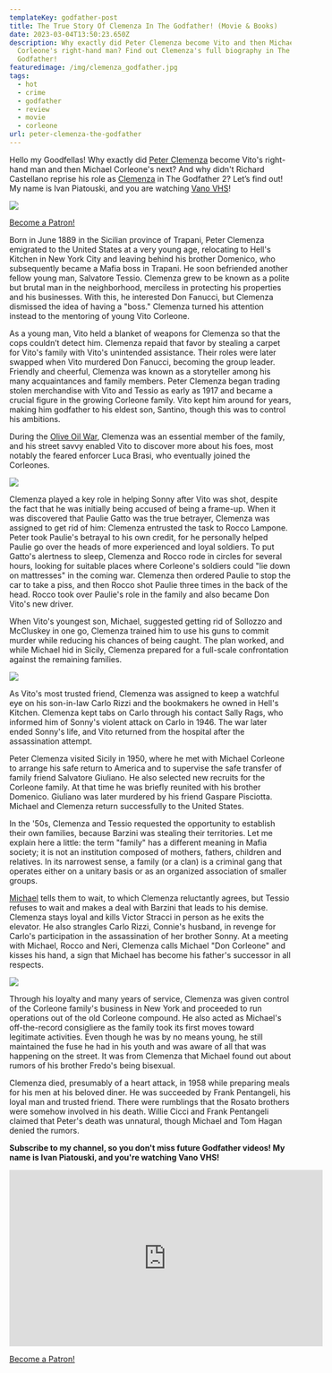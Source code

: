 ```yaml
---
templateKey: godfather-post
title: The True Story Of Clemenza In The Godfather! (Movie & Books)
date: 2023-03-04T13:50:23.650Z
description: Why exactly did Peter Clemenza become Vito and then Michael
  Corleone's right-hand man? Find out Clemenza's full biography in The
  Godfather!
featuredimage: /img/clemenza_godfather.jpg
tags:
  - hot
  - crime
  - godfather
  - review
  - movie
  - corleone
url: peter-clemenza-the-godfather
---
```

Hello my Goodfellas! Why exactly did [Peter Clemenza](https://youtu.be/d4hOGBjhCgw) become Vito's right-hand man and then Michael Corleone's next? And why didn't Richard Castellano reprise his role as [Clemenza](https://youtu.be/d4hOGBjhCgw) in The Godfather 2? Let’s find out! My name is Ivan Piatouski, and you are watching [Vano VHS](https://www.youtube.com/@vanovhs)!

![](/img/017.clemenza.00_00_06_20.still001.png)

<a href="https://www.patreon.com/bePatron?u=79936642" data-patreon-widget-type="become-patron-button">Become a Patron!</a>

Born in June 1889 in the Sicilian province of Trapani, Peter Clemenza emigrated to the United States at a very young age, relocating to Hell's Kitchen in New York City and leaving behind his brother Domenico, who subsequently became a Mafia boss in Trapani. He soon befriended another fellow young man, Salvatore Tessio. Clemenza grew to be known as a polite but brutal man in the neighborhood, merciless in protecting his properties and his businesses. With this, he interested Don Fanucci, but Clemenza dismissed the idea of having a "boss." Clemenza turned his attention instead to the mentoring of young Vito Corleone.

As a young man, Vito held a blanket of weapons for Clemenza so that the cops couldn’t detect him. Clemenza repaid that favor by stealing a carpet for Vito's family with Vito's unintended assistance. Their roles were later swapped when Vito murdered Don Fanucci, becoming the group leader. Friendly and cheerful, Clemenza was known as a storyteller among his many acquaintances and family members. Peter Clemenza began trading stolen merchandise with Vito and Tessio as early as 1917 and became a crucial figure in the growing Corleone family. Vito kept him around for years, making him godfather to his eldest son, Santino, though this was to control his ambitions.

During the [Olive Oil War](https://youtu.be/lPmk-ev2zEw), Clemenza was an essential member of the family, and his street savvy enabled Vito to discover more about his foes, most notably the feared enforcer Luca Brasi, who eventually joined the Corleones.

![](/img/017.clemenza.00_02_32_03.still002.png)

Clemenza played a key role in helping Sonny after Vito was shot, despite the fact that he was initially being accused of being a frame-up. When it was discovered that Paulie Gatto was the true betrayer, Clemenza was assigned to get rid of him: Clemenza entrusted the task to Rocco Lampone. Peter took Paulie's betrayal to his own credit, for he personally helped Paulie go over the heads of more experienced and loyal soldiers. To put Gatto's alertness to sleep, Clemenza and Rocco rode in circles for several hours, looking for suitable places where Corleone's soldiers could "lie down on mattresses" in the coming war. Clemenza then ordered Paulie to stop the car to take a piss, and then Rocco shot Paulie three times in the back of the head. Rocco took over Paulie's role in the family and also became Don Vito's new driver.

When Vito's youngest son, Michael, suggested getting rid of Sollozzo and McCluskey in one go, Clemenza trained him to use his guns to commit murder while reducing his chances of being caught. The plan worked, and while Michael hid in Sicily, Clemenza prepared for a full-scale confrontation against the remaining families.

![](/img/017.clemenza.00_03_26_18.still003.png)

As Vito's most trusted friend, Clemenza was assigned to keep a watchful eye on his son-in-law Carlo Rizzi and the bookmakers he owned in Hell's Kitchen. Clemenza kept tabs on Carlo through his contact Sally Rags, who informed him of Sonny's violent attack on Carlo in 1946. The war later ended Sonny's life, and Vito returned from the hospital after the assassination attempt.

Peter Clemenza visited Sicily in 1950, where he met with Michael Corleone to arrange his safe return to America and to supervise the safe transfer of family friend Salvatore Giuliano. He also selected new recruits for the Corleone family. At that time he was briefly reunited with his brother Domenico. Giuliano was later murdered by his friend Gaspare Pisciotta. Michael and Clemenza return successfully to the United States.

In the '50s, Clemenza and Tessio requested the opportunity to establish their own families, because Barzini was stealing their territories. Let me explain here a little: the term "family" has a different meaning in Mafia society; it is not an institution composed of mothers, fathers, children and relatives. In its narrowest sense, a family (or a clan) is a criminal gang that operates either on a unitary basis or as an organized association of smaller groups.

[Michael](https://youtu.be/Z3-x70YwDxo) tells them to wait, to which Clemenza reluctantly agrees, but Tessio refuses to wait and makes a deal with Barzini that leads to his demise. Clemenza stays loyal and kills Victor Stracci in person as he exits the elevator. He also strangles Carlo Rizzi, Connie's husband, in revenge for Carlo's participation in the assassination of her brother Sonny. At a meeting with Michael, Rocco and Neri, Clemenza calls Michael "Don Corleone" and kisses his hand, a sign that Michael has become his father's successor in all respects.

![](/img/017.clemenza.00_05_33_20.still005.png)

Through his loyalty and many years of service, Clemenza was given control of the Corleone family's business in New York and proceeded to run operations out of the old Corleone compound. He also acted as Michael's off-the-record consigliere as the family took its first moves toward legitimate activities. Even though he was by no means young, he still maintained the fuse he had in his youth and was aware of all that was happening on the street. It was from Clemenza that Michael found out about rumors of his brother Fredo's being bisexual.

Clemenza died, presumably of a heart attack, in 1958 while preparing meals for his men at his beloved diner. He was succeeded by Frank Pentangeli, his loyal man and trusted friend. There were rumblings that the Rosato brothers were somehow involved in his death. Willie Cicci and Frank Pentangeli claimed that Peter's death was unnatural, though Michael and Tom Hagan denied the rumors.

**Subscribe to my channel, so you don't miss future Godfather videos! My name is Ivan Piatouski, and you're watching Vano VHS!**

<div class="video-container"><iframe width="560" height="315" src="https://www.youtube.com/embed/d4hOGBjhCgw" title="YouTube video player" frameborder="0" allow="accelerometer; autoplay; clipboard-write; encrypted-media; gyroscope; picture-in-picture; web-share" allowfullscreen></iframe></div>

<a href="https://www.patreon.com/bePatron?u=79936642" data-patreon-widget-type="become-patron-button">Become a Patron!</a>